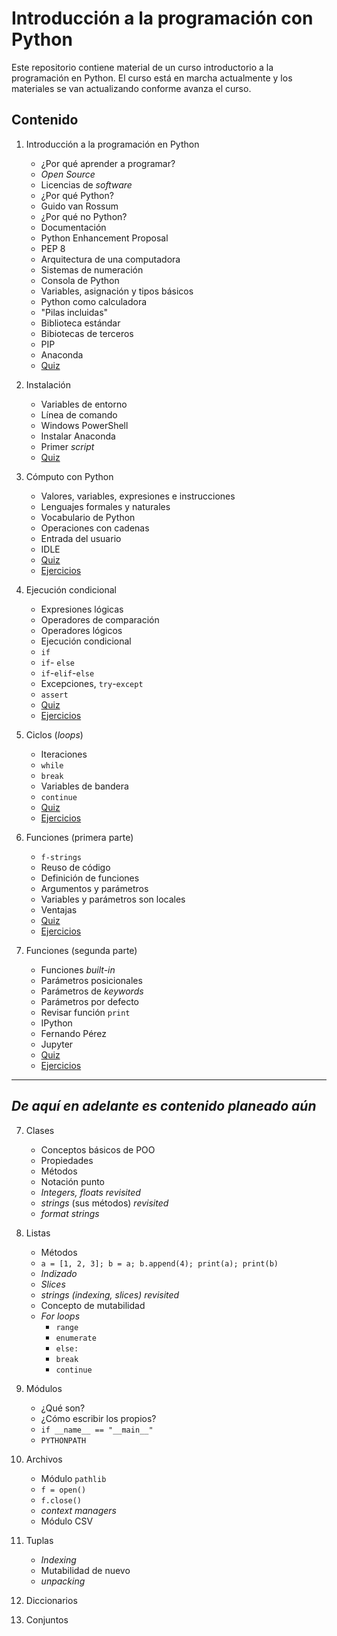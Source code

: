 # Introducción a la programación con Python

Este repositorio contiene material de un curso introductorio a la programación en Python. El curso está en marcha actualmente y los materiales se van actualizando conforme avanza el curso.

## Contenido

1. Introducción a la programación en Python
	* ¿Por qué aprender a programar?
	* *Open Source*
	* Licencias de *software*
	* ¿Por qué Python?
	* Guido van Rossum
	* ¿Por qué no Python?
	* Documentación
	* Python Enhancement Proposal
	* PEP 8
	* Arquitectura de una computadora
	* Sistemas de numeración
	* Consola de Python
	* Variables, asignación y tipos básicos
	* Python como calculadora
	* "Pilas incluidas"
	* Biblioteca estándar
	* Bibiotecas de terceros
	* PIP
	* Anaconda
	* [Quiz](./md/Quiz01.md)
	
2. Instalación
	* Variables de entorno
	* Línea de comando
	* Windows PowerShell
	* Instalar Anaconda
	* Primer *script*
	* [Quiz](./md/Quiz02.md)

3. Cómputo con Python
	* Valores, variables, expresiones e instrucciones
	* Lenguajes formales y naturales
	* Vocabulario de Python
	* Operaciones con cadenas
	* Entrada del usuario
	* IDLE
	* [Quiz](./md/Quiz03.md)
	* [Ejercicios](./md/Ejercicios03.md)
	
4. Ejecución condicional
	* Expresiones lógicas
	* Operadores de comparación
	* Operadores lógicos
	* Ejecución condicional
	* `if`
	* `if`- `else`
	* `if`-`elif`-`else`
	* Excepciones, `try`-`except`
	* `assert`
	* [Quiz](./md/Quiz04.md)
	* [Ejercicios](./md/Ejercicios04.md)

5. Ciclos (*loops*)
	* Iteraciones
	* `while`
	* `break`
	* Variables de bandera
	* `continue`
	* [Quiz](./md/Quiz05.md)
	* [Ejercicios](./md/Ejercicios05.md)
	
6. Funciones (primera parte)
	* `f-strings`
	* Reuso de código
	* Definición de funciones
	* Argumentos y parámetros
	* Variables y parámetros son locales
	* Ventajas
	* [Quiz](./md/Quiz06.md)
	* [Ejercicios](./md/Ejercicios06.md)

7. Funciones (segunda parte)
	* Funciones *built-in*
	* Parámetros posicionales
	* Parámetros de *keywords*
	* Parámetros por defecto
	* Revisar función `print`
	* IPython
	* Fernando Pérez
	* Jupyter
	* [Quiz](.md/Quiz07.md)
	* [Ejercicios](./md/Ejercicios07.md)

----
*De aquí en adelante es contenido planeado aún*
---

7. Clases
	* Conceptos básicos de POO
	* Propiedades
	* Métodos
	* Notación punto
	* *Integers, floats revisited*
	* *strings* (sus métodos) *revisited*
	* *format strings*
	
8. Listas
	* Métodos
	* `a = [1, 2, 3]; b = a; b.append(4); print(a); print(b)`
	* *Indizado*
	* *Slices*
	* *strings (indexing, slices) revisited*
	* Concepto de mutabilidad
	* *For loops*
		- `range`
		- `enumerate`
		- `else:`
		- `break`
		- `continue`
		
9. Módulos
	* ¿Qué son?
	* ¿Cómo escribir los propios?
	* `if __name__ == "__main__"`
	* `PYTHONPATH`

10. Archivos
	* Módulo `pathlib`
	* `f = open()`
	* `f.close()`
	* *context managers*
	* Módulo CSV

11. Tuplas
	* *Indexing*
	* Mutabilidad de nuevo	
	* *unpacking*
	
12. Diccionarios

13. Conjuntos
